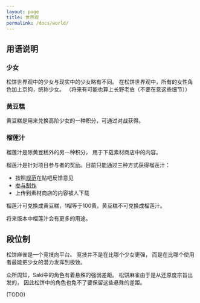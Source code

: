 ```yaml
---
layout: page
title: 世界观
permalink: /docs/world/
---
```


## 用语说明

### 少女

松饼世界观中的少女与现实中的少女略有不同。
在松饼世界观中，所有的女性角色加上京狗，统称少女。
（将来有可能也算上长野老伯（不要在意这些细节））

### 黄豆糕

黄豆糕是用来兑换高阶少女的一种积分，可通过对战获得。

### 榴莲汁

榴莲汁是除黄豆糕外的另一种积分，
用于下载素材商店中的内容。

榴莲汁是针对项目参与者的奖励。目前只能通过三种方式获得榴莲汁：
  - 按照[规范](/feedback/)在贴吧反馈意见
  - [参与制作](/contribute/)
  - 上传到素材商店的内容被人下载

榴莲汁可兑换成黄豆糕，1榴等于100黄。黄豆糕不可兑换成榴莲汁。

将来版本中榴莲汁会有更多的用途。

## 段位制

松饼麻雀是一个竞技向平台。
竞技并不是在比哪个少女更强，
而是在比哪个使用者最能把少女的潜力发挥到极致。

众所周知，Saki中的角色有着悬殊的强弱差距。
松饼麻雀由于是从还原度宗旨出发的，
因此松饼中的角色也免不了要保留这些悬殊的差距。

(TODO)

